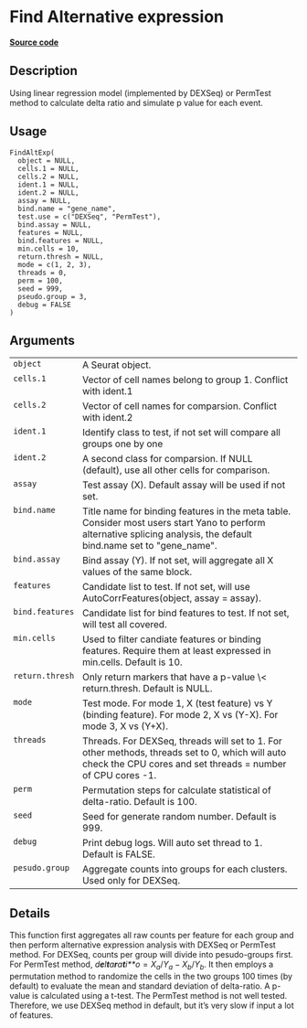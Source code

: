 

# Find Alternative expression

[**Source code**](https://github.com/shiquan/Yano/tree/master/R/AltEXP.R#L260)

## Description

Using linear regression model (implemented by DEXSeq) or PermTest method
to calculate delta ratio and simulate p value for each event.

## Usage

<pre><code class='language-R'>FindAltExp(
  object = NULL,
  cells.1 = NULL,
  cells.2 = NULL,
  ident.1 = NULL,
  ident.2 = NULL,
  assay = NULL,
  bind.name = "gene_name",
  test.use = c("DEXSeq", "PermTest"),
  bind.assay = NULL,
  features = NULL,
  bind.features = NULL,
  min.cells = 10,
  return.thresh = NULL,
  mode = c(1, 2, 3),
  threads = 0,
  perm = 100,
  seed = 999,
  pseudo.group = 3,
  debug = FALSE
)
</code></pre>

## Arguments

<table>
<tr>
<td style="white-space: nowrap; font-family: monospace; vertical-align: top">
<code id="object">object</code>
</td>
<td>
A Seurat object.
</td>
</tr>
<tr>
<td style="white-space: nowrap; font-family: monospace; vertical-align: top">
<code id="cells.1">cells.1</code>
</td>
<td>
Vector of cell names belong to group 1. Conflict with ident.1
</td>
</tr>
<tr>
<td style="white-space: nowrap; font-family: monospace; vertical-align: top">
<code id="cells.2">cells.2</code>
</td>
<td>
Vector of cell names for comparsion. Conflict with ident.2
</td>
</tr>
<tr>
<td style="white-space: nowrap; font-family: monospace; vertical-align: top">
<code id="ident.1">ident.1</code>
</td>
<td>
Identify class to test, if not set will compare all groups one by one
</td>
</tr>
<tr>
<td style="white-space: nowrap; font-family: monospace; vertical-align: top">
<code id="ident.2">ident.2</code>
</td>
<td>
A second class for comparsion. If NULL (default), use all other cells
for comparison.
</td>
</tr>
<tr>
<td style="white-space: nowrap; font-family: monospace; vertical-align: top">
<code id="assay">assay</code>
</td>
<td>
Test assay (X). Default assay will be used if not set.
</td>
</tr>
<tr>
<td style="white-space: nowrap; font-family: monospace; vertical-align: top">
<code id="bind.name">bind.name</code>
</td>
<td>
Title name for binding features in the meta table. Consider most users
start Yano to perform alternative splicing analysis, the default
bind.name set to "gene_name".
</td>
</tr>
<tr>
<td style="white-space: nowrap; font-family: monospace; vertical-align: top">
<code id="bind.assay">bind.assay</code>
</td>
<td>
Bind assay (Y). If not set, will aggregate all X values of the same
block.
</td>
</tr>
<tr>
<td style="white-space: nowrap; font-family: monospace; vertical-align: top">
<code id="features">features</code>
</td>
<td>
Candidate list to test. If not set, will use AutoCorrFeatures(object,
assay = assay).
</td>
</tr>
<tr>
<td style="white-space: nowrap; font-family: monospace; vertical-align: top">
<code id="bind.features">bind.features</code>
</td>
<td>
Candidate list for bind features to test. If not set, will test all
covered.
</td>
</tr>
<tr>
<td style="white-space: nowrap; font-family: monospace; vertical-align: top">
<code id="min.cells">min.cells</code>
</td>
<td>
Used to filter candiate features or binding features. Require them at
least expressed in min.cells. Default is 10.
</td>
</tr>
<tr>
<td style="white-space: nowrap; font-family: monospace; vertical-align: top">
<code id="return.thresh">return.thresh</code>
</td>
<td>
Only return markers that have a p-value \< return.thresh. Default is
NULL.
</td>
</tr>
<tr>
<td style="white-space: nowrap; font-family: monospace; vertical-align: top">
<code id="mode">mode</code>
</td>
<td>
Test mode. For mode 1, X (test feature) vs Y (binding feature). For mode
2, X vs (Y-X). For mode 3, X vs (Y+X).
</td>
</tr>
<tr>
<td style="white-space: nowrap; font-family: monospace; vertical-align: top">
<code id="threads">threads</code>
</td>
<td>
Threads. For DEXSeq, threads will set to 1. For other methods, threads
set to 0, which will auto check the CPU cores and set threads = number
of CPU cores -1.
</td>
</tr>
<tr>
<td style="white-space: nowrap; font-family: monospace; vertical-align: top">
<code id="perm">perm</code>
</td>
<td>
Permutation steps for calculate statistical of delta-ratio. Default is
100.
</td>
</tr>
<tr>
<td style="white-space: nowrap; font-family: monospace; vertical-align: top">
<code id="seed">seed</code>
</td>
<td>
Seed for generate random number. Default is 999.
</td>
</tr>
<tr>
<td style="white-space: nowrap; font-family: monospace; vertical-align: top">
<code id="debug">debug</code>
</td>
<td>
Print debug logs. Will auto set thread to 1. Default is FALSE.
</td>
</tr>
<tr>
<td style="white-space: nowrap; font-family: monospace; vertical-align: top">
<code id="pesudo.group">pesudo.group</code>
</td>
<td>
Aggregate counts into groups for each clusters. Used only for DEXSeq.
</td>
</tr>
</table>

## Details

This function first aggregates all raw counts per feature for each group
and then perform alternative expression analysis with DEXSeq or PermTest
method. For DEXSeq, counts per group will divide into pesudo-groups
first. For PermTest method,
*d**e**l**t**a**r**a**t**i**o* = *X*<sub>*a*</sub>/*Y*<sub>*a*</sub> − *X*<sub>*b*</sub>/*Y*<sub>*b*</sub>.
It then employs a permutation method to randomize the cells in the two
groups 100 times (by default) to evaluate the mean and standard
deviation of delta-ratio. A p-value is calculated using a t-test. The
PermTest method is not well tested. Therefore, we use DEXSeq method in
default, but it’s very slow if input a lot of features.
